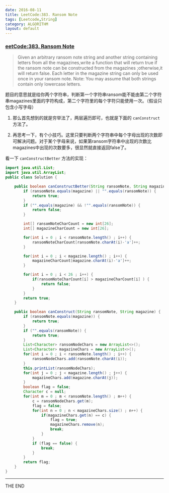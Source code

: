```yaml
---
date: 2016-08-11
title: LeetCode:383. Ransom Note
tags: [Leetcode,String]
category: ALGORITHM
layout: default
---
```


### [eetCode:383. Ransom Note](https://Leetcode.com/problems/ransom-note/)

> Given an arbitrary ransom note string and another string containing letters from all the magazines,write a function that will return true if the ransom note can be constructed from the magazines ;otherwise,it will return false.
Each letter in the magazine string can only be used once in your ransom note.
Note:
You may assume that both strings contain only lowercase letters.

<!--more-->

题目的意思就是给你两个字符串，判断第一个字符串ransom能不能由第二个字符串magazines里面的字符构成，第二个字符里的每个字符只能使用一次。（假设只包含小写字母）

1. 那么首先想到的就是穷举法了，两层遍历即可，也就是下面的 `canConstruct` 方法了。

2. 再思考一下，有个小技巧。这里只要判断两个字符串中每个字母出现的次数即可解决问题。对于某个字母来说，如果第ransom字符串中出现的次数比magazines中出现的次数要多，很显然就直接返回false了。

看一下 `canConstructBetter` 方法的实现：

```java
import java.util.List;
import java.util.ArrayList;
public class Solution {

    public boolean canConstructBetter(String ransomNote, String magazine) {
        if (ransomNote.equals(magazine) || "".equals(ransomNote)) {
            return true;
        }
        if ("".equals(magazine) && !"".equals(ransomNote)) {
            return false;
        }

        int[] ransomNoteCharCount = new int[26];
        int[] magazineCharCount = new int[26];

        for(int i = 0 ; i < ransomNote.length() ; i++) {
            ransomNoteCharCount[ransomNote.charAt(i)-'a']++;
        }

        for(int i = 0 ; i < magazine.length() ; i++) {
            magazineCharCount[magazine.charAt(i)-'a']++;
        }

        for(int i = 0 ; i < 26 ; i++) {
            if(ransomNoteCharCount[i] > magazineCharCount[i] ) {
                return false;
            }
        }
        return true;
    }

    public boolean canConstruct(String ransomNote, String magazine) {
        if (ransomNote.equals(magazine)) {
            return true;
        }
        if ("".equals(ransomNote)) {
            return true;
        }
        List<Character> ransomNodeChars = new ArrayList<>();
        List<Character> magazineChars = new ArrayList<>();  
        for(int i = 0 ; i < ransomNote.length() ; i++) {
            ransomNodeChars.add(ransomNote.charAt(i));
        }
        this.printList(ransomNodeChars);
        for(int j = 0 ; j < magazine.length() ; j++) {
            magazineChars.add(magazine.charAt(j));
        }
        boolean flag = false;
        Character c = null;
        for(int m = 0 ; m < ransomNote.length() ; m++) {
            c = ransomNodeChars.get(m);
            flag = false;
            for(int n = 0 ; n < magazineChars.size() ; n++) {
                if(magazineChars.get(n) == c) {
                    flag = true;
                    magazineChars.remove(n);
                    break;
                }
            }
            if (flag == false) {
                break;
            }
        }
        return flag;
    }
}
```

- - -
THE END
